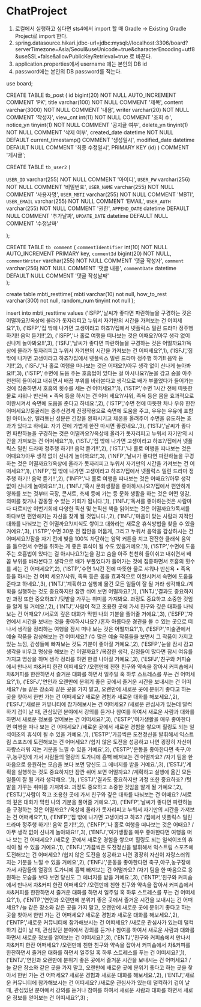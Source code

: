 # ChatProject

1. 로컬에서 실행하고 싶다면 sts4에서 import 할 때 Gradle -> Existing Gradle Project로 import 한다.
2. spring.datasource.hikari.jdbc-url=jdbc:mysql://localhost:3306/board?serverTimezone=Asia/Seoul&useUnicode=true&characterEncoding=utf8&useSSL=false&allowPublicKeyRetrieval=true 로 바꾼다.
3. application.properties에서 username 에는 본인의 DB id
4. password에는 본인의 DB password를 적는다.



use board;


CREATE TABLE tb_post (
    id            bigint(20)    NOT NULL AUTO_INCREMENT COMMENT 'PK',
    title         varchar(100)  NOT NULL COMMENT '제목',
    content       varchar(3000) NOT NULL COMMENT '내용',
    writer        varchar(20)   NOT NULL COMMENT '작성자',
    view_cnt      int(11)       NOT NULL COMMENT '조회 수',
    notice_yn     tinyint(1)    NOT NULL COMMENT '공지글 여부',
    delete_yn     tinyint(1)    NOT NULL COMMENT '삭제 여부',
    created_date  datetime      NOT NULL DEFAULT current_timestamp() COMMENT '생성일시',
    modified_date datetime               DEFAULT NULL COMMENT '최종 수정일시',
    PRIMARY KEY (id)
) COMMENT '게시글';


CREATE TABLE `tb_user2` (
  
  `USER_ID` varchar(255) NOT NULL COMMENT '아이디',
  `USER_PW` varchar(256) NOT NULL COMMENT '비밀번호',
  `USER_NAME` varchar(255) NOT NULL COMMENT '사용자명',
  `USER_MBTI` varchar(255) NOT NULL COMMENT 'MBTI',
  `USER_EMAIL` varchar(255) NOT NULL COMMENT 'EMAIL',
  `USER_AUTH` varchar(255) NOT NULL COMMENT '권한',
  `APPEND_DATE` datetime DEFAULT NULL COMMENT '추가날짜',
  `UPDATE_DATE` datetime DEFAULT NULL COMMENT '수정날짜'
  
);

CREATE TABLE `tb_comment` ( 
`commentIdentifier` int(10) NOT NULL AUTO_INCREMENT PRIMARY key,
   `commentId`  bigint(20) NOT NULL,
  `commentWriter` varchar(255) NOT NULL COMMENT '댓글 작성자',
  `comment` varchar(256) NOT NULL COMMENT '댓글 내용',
  `commentDate` datetime DEFAULT NULL COMMENT '댓글 작성날짜'  
);

create table mbti_resttime(
	mbti varchar(10) not null,
	how_to_rest varchar(300) not null,
	random_num tinyint not null
);


insert into mbti_resttime values
('ISFP','날씨가 좋다면 파란하늘을 구경하는 것은 어떨까요?/옥상에 올라가 돗자리피고 누워서 자기만의 시간을 가져보는 건 어떠세요?',1),
('ISFP','집 밖에 나가면 고생이라고 하죠?/집에서 넷플릭스 밀린 드라마 정주행 하기!! 음악 듣기!!',2),
('ISFP','나 홀로 여행을 떠나보는 것은 어때요?/아무 생각 없이 신나게 놀아봐요!!',3),
('ISFJ','날씨가 좋다면 파란하늘을 구경하는 것은 어떨까요?/옥상에 올라가 돗자리피고 누워서 자기만의 시간을 가져보는 건 어떠세요?',1),
('ISFJ','집 밖에 나가면 고생이라고 하죠?/집에서 넷플릭스 밀린 드라마 정주행 하기!! 음악 듣기!!',2),
('ISFJ','나 홀로 여행을 떠나보는 것은 어때요?/아무 생각 없이 신나게 놀아봐요!!',3),
('ISTP','수면에 도움 주는 호흡법이 있다는 걸 아시나요?/눈을 감고 숨을 아주 천천히 들이쉬고 내쉬면서 배꼽 부위를 바라본다고 생각으로 배가 부풀었다가 들어가는 것에 집중하면서 호흡의 횟수를 세는 건 어떠세요?',1),
('ISTP','수면 1시간 전에 따뜻한 물로 샤워나 반신욕 • 족욕 등을 하시는 건 어떠 세요?/샤워, 족욕 등은 몸을 효과적으로 이완시켜서 숙면에 도움을 준다고 하네요.',2),
('ISTP','수면 전에 따뜻한 차나 우유 한잔 어떠세요?/둥굴레는 중추신경계 진정작용으로 숙면에 도움을 주고, 우유는 우유에 포함된 아미노산, 멜라토닌 성분은 긴장을 완화시키고 체온을 올려주어 수면을 유도하는 효과가 있다고 하네요. 자기 전에 가볍게 한잔 마시면 좋겠네요.',3),
('ISTJ','날씨가 좋다면 파란하늘을 구경하는 것은 어떨까요?/옥상에 올라가 돗자리피고 누워서 자기만의 시간을 가져보는 건 어떠세요?',1),
('ISTJ','집 밖에 나가면 고생이라고 하죠?/집에서 넷플릭스 밀린 드라마 정주행 하기!! 음악 듣기!!',2),
('ISTJ','나 홀로 여행을 떠나보는 것은 어때요?/아무 생각 없이 신나게 놀아봐요!!',3),
('INFP','날씨가 좋다면 파란하늘을 구경하는 것은 어떨까요?/옥상에 올라가 돗자리피고 누워서 자기만의 시간을 가져보는 건 어떠세요?',1),
('INFP','집 밖에 나가면 고생이라고 하죠?/집에서 넷플릭스 밀린 드라마 정주행 하기!! 음악 듣기!!',2),
('INFP','나 홀로 여행을 떠나보는 것은 어때요?/아무 생각 없이 신나게 놀아봐요!!',3),
('INFJ','혹시 문화생활을 좋아하시나요?/집에서 편안하게 영화를 보는 것부터 극장, 콘서트, 축제 등에 가는 등 문화 생활을 하는 것은 어떤 영감, 의미를 찾거나 감동할 수 있는 기회가 됩니다.',1),
('INFJ','독서를 좋아하는것은 사람마다 다르지만 이번기회에 다양한 픽션 및 논픽션 책을 읽어보는 것은 어떨까요?/독서를 하다보면 편안해지는 자신을 찾게 될 것입니다.',2),
('INFJ','마음이 맞는 사람과 지적인 대화를 나눠보는 건 어떨까요?/지식도 쌓이고 대화라는 새로운 휴식방법을 찾을 수 있을 거예요.',3),
('ISTP','수면 30분 전 집안을 어둡게, 그리고 누워서 음악을 감상하시는 건 어떠세요?/잠을 자기 전에 빛을 100% 차단하는 암막 커튼을 치고 잔잔한 클래식 음악을 들으면서 수면을 취하는 게 좋은 휴식이 될 수도 있을거예요.',1),
('ISTP','수면에 도움 주는 호흡법이 있다는 걸 아시나요?/눈을 감고 숨을 아주 천천히 들이쉬고 내쉬면서 배꼽 부위를 바라본다고 생각으로 배가 부풀었다가 들어가는 것에 집중하면서 호흡의 횟수를 세는 건 어떠세요?',2),
('ISTP','수면 1시간 전에 따뜻한 물로 샤워나 반신욕 • 족욕 등을 하시는 건 어떠 세요?/샤워, 족욕 등은 몸을 효과적으로 이완시켜서 숙면에 도움을 준다고 하네요.',3),
('INTJ','계획하고 실행에 옮긴 모든 일들이 잘 될 거라 생각해요./계획을 실행하는 것도 중요하지만 잠깐 쉬어 보면 어떨까요?',1),
('INTJ','결과도 중요하지만 과정 또한 중요하죠? /텃밭을 가꾸는 취미를 가져봐요. 과정도 중요하고 소중한 것임을 알게 될 거예요.',2),
('INTJ','사람이 적고 조용한 곳에 가서 친구와 깊은 대화를 나눠보는 건 어때요? /서로의 깊은 대화가 막힌 나의 기분을 풀어줄 거에요.',3),
('ESFP','자연에서 시간을 보내는 것을 좋아하시나요? /혼자 아름다운 경관을 볼 수 있는 곳으로 떠나서 생각을 정리하는 여행을 잠시 떠나 보는 것은 어떨까요?',1),
('ESFP','미술관에서 예술 작품을 감상해보는 건 어떠세요? /수 많은 예술 작품들을 보면서 그 작품이 가지고 있는 느낌, 감성들에 빠져보는 것도 기분이 좋아질 거예요.',2),
('ESFP','눈을 잠시 감고 생각을 비우고 명상을 해보는 건 어떨까요? /복잡한 생각, 감정들이 많다면 잠시 여유를 가지고 명상을 하며 생각 정리를 하면 한결 나아질 거예요.',3),
('ESFJ','친구와 커피숍에서 만나서 차&커피 한잔 어떠세요? /오랜만에 친한 친구와 약속을 잡아서 커피숍에서 차&커피를 한잔하면서 즐거운 대화를 하면서 일주일 혹 하루 스트레스를 푸는 건 어떠세요?',1),
('ESFJ','연인과 오랜만에 분위기 좋은 곳에서 즐거운 시간을 보내시는 건 어떠세요? /늘 같은 장소와 같은 곳을 가지 말고, 오랜만에 새로운 곳에 분위기 좋다고 하는 곳을 찾아서 한번 가는 건 어떠세요? 새로운 경험과 새로운 대화를 해보세요.',2),
('ESFJ','새로운 커뮤니티에 참가해보시는 건 어떠세요? /새로운 관심사가 있는데 덜컥하기 겁이 날 때, 관심있던 분야에서 강의를 듣거나 참여를 하여서 새로운 사람과 대화를 하면서 새로운 정보를 얻어보는 건 어떠세요?',3),
('ESTP','여가생활을 매우 좋아한다면 여행을 떠나 보는 건 어떠세요? /새로운 곳에서 새로운 경험을 쌓으며 힐링도 되는 일석이조의 휴식이 될 수 있을 거예요.',1),
('ESTP','가끔씩은 도전정신을 발휘해서 익스트림 스포츠에 도전해보는 건 어떠세요? /쉽지 않은 도전을 성공하고 나면 굉장히 자신이 자랑스러워 지는 기분을 느낄 수 있을 거예요',2),
('ESTP','운동을 좋아한다면 축구,야구,농구장에 가서 사람들의 열광의 도가니에 흠뻑 빠져보는 건 어떨까요? /자기 팀을 한 마음으로 응원하는 모습을 보다 보면 당신도 그 에너지를 받을 거예요.',3),
('ESTJ','계획을 실행하는 것도 중요하지만 잠깐 쉬어 보면 어떨까요? /계획하고 실행에 옮긴 모든 일들이 잘 될 거라 생각해요. ',1),
('ESTJ','결과도 중요하지만 과정 또한 중요하죠? /텃밭을 가꾸는 취미를 가져봐요. 과정도 중요하고 소중한 것임을 알게 될 거예요.',2),
('ESTJ','사람이 적고 조용한 곳에 가서 친구와 깊은 대화를 나눠보는 건 어때요? /서로의 깊은 대화가 막힌 나의 기분을 풀어줄 거에요.',3),
('ENFP','날씨가 좋다면 파란하늘을 구경하는 것은 어떨까요? /옥상에 올라가 돗자리피고 누워서 자기만의 시간을 가져보는 건 어떠세요?',1),
('ENFP','집 밖에 나가면 고생이라고 하죠? /집에서 넷플릭스 밀린 드라마 정주행 하기!! 음악 듣기!!',2),
('ENFP','나 홀로 여행을 떠나보는 것은 어때요? /아무 생각 없이 신나게 놀아봐요!!',3),
('ENFJ','여가생활을 매우 좋아한다면 여행을 떠나 보는 건 어떠세요? /새로운 곳에서 새로운 경험을 쌓으며 힐링도 되는 일석이조의 휴식이 될 수 있을 거예요.',1),
('ENFJ','가끔씩은 도전정신을 발휘해서 익스트림 스포츠에 도전해보는 건 어떠세요? /쉽지 않은 도전을 성공하고 나면 굉장히 자신이 자랑스러워 지는 기분을 느낄 수 있을 거예요',2),
('ENFJ','운동을 좋아한다면 축구,야구,농구장에 가서 사람들의 열광의 도가니에 흠뻑 빠져보는 건 어떨까요? /자기 팀을 한 마음으로 응원하는 모습을 보다 보면 당신도 그 에너지를 받을 거예요.',3),
('ENTP','친구와 커피숍에서 만나서 차&커피 한잔 어떠세요? /오랜만에 친한 친구와 약속을 잡아서 커피숍에서 차&커피를 한잔하면서 즐거운 대화를 하면서 일주일 혹 하루 스트레스를 푸는 건 어떠세요?',1),
('ENTP','연인과 오랜만에 분위기 좋은 곳에서 즐거운 시간을 보내시는 건 어떠세요? /늘 같은 장소와 같은 곳을 가지 말고, 오랜만에 새로운 곳에 분위기 좋다고 하는 곳을 찾아서 한번 가는 건 어떠세요? 새로운 경험과 새로운 대화를 해보세요.',2),
('ENTP','새로운 커뮤니티에 참가해보시는 건 어떠세요? /새로운 관심사가 있는데 덜컥하기 겁이 날 때, 관심있던 분야에서 강의를 듣거나 참여를 하여서 새로운 사람과 대화를 하면서 새로운 정보를 얻어보는 건 어떠세요?',3),
('ENTJ','친구와 커피숍에서 만나서 차&커피 한잔 어떠세요? /오랜만에 친한 친구와 약속을 잡아서 커피숍에서 차&커피를 한잔하면서 즐거운 대화를 하면서 일주일 혹 하루 스트레스를 푸는 건 어떠세요?',1),
('ENTJ','연인과 오랜만에 분위기 좋은 곳에서 즐거운 시간을 보내시는 건 어떠세요? /늘 같은 장소와 같은 곳을 가지 말고, 오랜만에 새로운 곳에 분위기 좋다고 하는 곳을 찾아서 한번 가는 건 어떠세요? 새로운 경험과 새로운 대화를 해보세요.',2),
('ENTJ','새로운 커뮤니티에 참가해보시는 건 어떠세요? /새로운 관심사가 있는데 덜컥하기 겁이 날 때, 관심있던 분야에서 강의를 듣거나 참여를 하여서 새로운 사람과 대화를 하면서 새로운 정보를 얻어보는 건 어떠세요?',3)
;